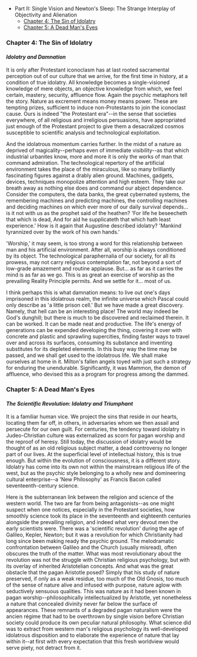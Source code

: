 * Part II: Single Vision and Newton's Sleep: The Strange Interplay of Objectivity and Alienation
  * [Chapter 4: The Sin of Idolatry](#chapter-4-the-sin-of-idolatry)
  * [Chapter 5: A Dead Man's Eyes](#chapter-5-a-dead-mans-eyes)

### Chapter 4: The Sin of Idolatry

#### *Idolatry and Damnation*
It is only after Protestant iconoclasm has at last rooted sacramental perception out of our culture that we arrive, for the first time in history, at a condition of true idolatry. All knowledge becomes a single-visioned knowledge of mere objects, an objective knowledge from which, we feel certain, mastery, security, affluence flow. Again the psychic metaphors tell the story. Nature as excrement means money means power. These are tempting prizes, sufficient to induce non-Protestants to join the iconoclast cause. Ours is indeed "the Protestant era"--in the sense that societies everywhere, of all religious and irreligious persuasions, have appropriated just enough of the Protestant project to give them a desacralized cosmos susceptible to scientific analysis and technological exploitation.

And the idolatrous momentum carries further. In the midst of a nature as deprived of magicality--perhaps even of immediate visibility--as that which industrial urbanites know, more and more it is only the works of man that command admiration. The technological repertory of the artificial environment takes the place of the miraculous, like so many brilliantly fascinating figures against a drably alien ground. Machines, gadgets, devices, techniques monopolize attention and high esteem. They take our breath away as nothing else does and command our abject dependence. Consider the computers, the data banks, the great cybernated systems, the remembering machines and predicting machines, the controlling machines and deciding machines on which ever more of our daily survival depends... is it not with us as the prophet said of the heathen? 'For life he beseecheth that which is dead, And for aid he supplicateth that which hath least experience.' How is it again that Augustine described idolatry? 'Mankind tyrannized over by the work of his own hands.'

'Worship,' it may seem, is too strong a word for this relationship between man and his artificial environment. After all, worship is always conditioned by its object. The technological paraphernalia of our society, for all its prowess, may not carry religious contemplation far, not beyond a sort of low-grade amazement and routine applause. But... as far as it carries the mind is as far as we go. This is as great an exercise of worship as the prevailing Reality Principle permits. And we settle for it... most of us.

I think perhaps this is what damnation means: to live out one's days imprisoned in this idolatrous realm, the infinite universe which Pascal could only describe as 'a little prison cell.' But we have made a great discovery. Namely, that hell can be an interesting place! The world may indeed be God's dunghill; but there is much to be discovered and reclaimed therein. It can be worked. It can be made neat and productive. The life's energy of generations can be expended developing the thing, covering it over with concrete and plastic and sprawling supercities, finding faster ways to travel over and across its surfaces, consuming its substance and inventing substitutes for its depleted elements. In this busy way the time may be passed, and we shall get used to the idolatrous life. We shall make ourselves at home in it. Milton's fallen angels toyed with just such a strategy for enduring the unendurable. Significantly, it was Mammon, the demon of affluence, who devised this as a program for progress among the dammed.

### Chapter 5: A Dead Man's Eyes

#### *The Scientific Revolution: Idolatry and Triumphant*
It is a familiar human vice. We project the sins that reside in our hearts, locating them far off, in others, in adversaries whom we then assail and persecute for our own guilt. For centuries, the tendency toward idolatry in Judeo-Christian culture was externalized as scorn for pagan worship and the reproof of heresy. Still today, the discussion of idolatry would be thought of as an old religious subject matter, a dead controversy no longer part of our lives. At the superficial level of intellectual history, this is true enough. But within the evolution of consciousness, it is a different story. Idolatry has come into its own not within the mainstream religious life of the west, but as the psychic style belonging to a wholly new and domineering cultural enterprise--a 'New Philosophy' as Francis Bacon called seventeenth-century science.

Here is the subterranean link between the religion and science of the western world. The two are far from being antagonists--as one might suspect when one notices, especially in the Protestant societies, how smoothly science took its place in the seventeenth and eighteenth centuries alongside the prevailing religion, and indeed what very devout men the early scientists were. There was a 'scientific revolution' during the age of Galileo, Kepler, Newton; but it was a revolution for which Christianity had long since been making ready the psychic ground. The melodramatic confrontation between Galileo and the Church (usually misread), often obscures the truth of the matter. What was most revolutionary about the revolution was not the struggle with Christian religious psychology, but with its overlay of inherited Aristotelian concepts. And what was the great obstacle that the pagan Aristotle posed? Simply that his study of nature preserved, if only as a weak residue, too much of the Old Gnosis, too much of the sense of nature alive and infused with purpose, nature aglow with seductively sensuous qualities. This was nature as it had been known in pagan worship--philosophically intellectualized by Aristotle, yet nonetheless a nature that concealed divinity never far below the surface of appearances. These remnants of a degraded pagan naturalism were the ancien régime that had to be overthrown by single vision before Christian society could produce its own peculiar natural philosophy. What science did was to extract from western man's religious psychology its well-developed idolatrous disposition and to elaborate the experience of nature that lay within it--at first with every expectation that this fresh worldview would serve piety, not detract from it.
